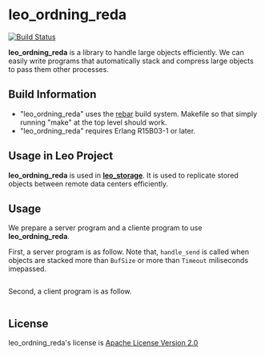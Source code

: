 leo_ordning_reda
================

[![Build Status](https://secure.travis-ci.org/leo-project/leo_ordning_reda.png?branch=master)](http://travis-ci.org/leo-project/leo_ordning_reda)

**leo_ordning_reda** is a library to handle large objects efficiently.
We can easily write programs that automatically stack and compress large objects to pass them other processes.

## Build Information

* "leo_ordning_reda" uses the [rebar](https://github.com/rebar/rebar) build system. Makefile so that simply running "make" at the top level should work.
* "leo_ordning_reda" requires Erlang R15B03-1 or later.


## Usage in Leo Project

**leo_ordning_reda** is used in [**leo_storage**](https://github.com/leo-project/leo_storage).
It is used to replicate stored objects between remote data centers efficiently.

## Usage

We prepare a server program and a cliente program to use **leo_ordning_reda**.

First, a server program is as follow.
Note that, `handle_send` is called when objects are stacked more than `BufSize` or more than `Timeout` miliseconds imepassed.

```erlang


```

Second, a client program is as follow.

```erlang


```

## License

leo_ordning_reda's license is [Apache License Version 2.0](http://www.apache.org/licenses/LICENSE-2.0.html)